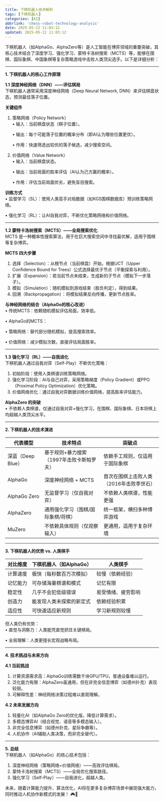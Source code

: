 ```yaml
---
title: 下棋机器人技术解析
tags: [下棋机器人]
categories: [AI]
abbrlink: 'chess-robot-technology-analysis'
date: 2025-05-22 11:03:12
updated: 2025-05-22 11:03:12
---
```




下棋机器人（如AlphaGo、AlphaZero等）是人工智能在博弈领域的重要突破，其核心技术结合了深度学习、强化学习、蒙特卡洛树搜索（MCTS）等，能够在围棋、国际象棋、中国象棋等复杂策略游戏中击败人类顶尖选手。以下是详细分析：

---

**1. 下棋机器人的核心工作原理**

**1.1 深度神经网络（DNN）——评估棋局**  
下棋机器人通常采用深度神经网络（Deep Neural Network, DNN）来评估棋盘状态，预测最佳落子位置。

**关键组件**
1. 策略网络（Policy Network）  
   • 输入：当前棋盘状态（棋子位置）。

   • 输出：每个可能落子位置的概率分布（即AI认为哪些位置更优）。

   • 作用：快速筛选出较优的落子候选，减少搜索空间。


2. 价值网络（Value Network）  
   • 输入：当前棋盘状态。

   • 输出：当前局面的胜率评估（AI认为己方赢的概率）。

   • 作用：评估当前局面优劣，避免盲目搜索。


**训练方式**  
• 监督学习（SL）：使用人类高手对局数据（如KGS围棋数据库）预训练策略网络。

• 强化学习（RL）：让AI自我对弈，不断优化策略网络和价值网络。


---

**1.2 蒙特卡洛树搜索（MCTS）——全局搜索优化**  
MCTS 是一种概率性搜索算法，用于在巨大搜索空间中寻找最优解，适用于围棋等复杂博弈。

**MCTS 四大步骤**
1. 选择（Selection）：从根节点（当前棋盘）开始，根据UCT（Upper Confidence Bound for Trees）公式选择最优子节点（平衡探索与利用）。
2. 扩展（Expansion）：若当前节点未结束，生成新的子节点（模拟下一步落子）。
3. 模拟（Simulation）：随机模拟到游戏结束（胜负判定），得到结果。
4. 回溯（Backpropagation）：将模拟结果反向传播，更新节点胜率。

**与神经网络的结合（AlphaGo的核心改进）**  
• 传统MCTS：依赖随机模拟评估局面，效率低。

• AlphaGo的MCTS：

• 策略网络：替代部分随机模拟，提高搜索效率。

• 价值网络：减少模拟次数，直接评估局面胜率。


---

**1.3 强化学习（RL）——自我进化**  
下棋机器人通过自我对弈（Self-Play）不断优化策略：
1. 初始阶段：使用人类棋谱训练策略网络。
2. 强化学习阶段：AI与自己对弈，采用策略梯度（Policy Gradient）或PPO（Proximal Policy Optimization）优化策略。
3. 价值网络优化：通过自我对弈数据训练价值网络，提高胜率评估能力。

**AlphaZero 的突破**  
• 不依赖人类棋谱，仅通过自我对弈+强化学习，在围棋、国际象棋、日本将棋上均超越人类顶尖水平。


---

**2. 下棋机器人的技术演进**

| 代表模型       | 技术特点                          | 突破点                     |
|----------------|----------------------------------|---------------------------|
| 深蓝（Deep Blue） | 基于规则+暴力搜索（1997年击败卡斯帕罗夫） | 依赖手工规则，仅适用于国际象棋 |
| AlphaGo    | 深度神经网络 + MCTS               | 首次在围棋上击败人类（2016年击败李世石） |
| AlphaGo Zero | 无监督学习（仅自我对弈）          | 不依赖人类棋谱，性能更强   |
| AlphaZero  | 通用强化学习（围棋/国际象棋/将棋） | 统一框架，横扫多种博弈游戏 |
| MuZero     | 不依赖具体规则（仅观察输入）      | 更通用，适用于复杂环境     |

---

**3. 下棋机器人的优势 vs. 人类棋手**

| 对比维度       | 下棋机器人（如AlphaGo） | 人类棋手          |
|---------------|------------------------|------------------|
| 计算速度  | 极快（每秒数百万次模拟） | 较慢（依赖经验） |
| 记忆能力  | 可存储海量棋谱和模式   | 记忆有限         |
| 稳定性    | 几乎不会犯低级错误     | 易受情绪、疲劳影响 |
| 创造力    | 能发现人类未探索的新定式 | 依赖经验积累     |
| 适应性    | 可快速适应新规则       | 学习新规则较慢   |

但人类仍有优势：  
• 直觉与洞察力：人类能凭直觉抓住关键棋局。

• 全局理解：人类更擅长宏观战略布局。


---

**4. 技术挑战与未来方向**

**4.1 当前挑战**
1. 计算资源需求高：AlphaGo训练需数千块GPU/TPU，普通设备难以运行。
2. 泛化能力有限：AlphaZero虽通用，但在非完全信息博弈（如德州扑克）表现较弱。
3. 可解释性差：神经网络决策过程难以直观理解。

**4.2 未来发展方向**
1. 轻量化AI（如AlphaGo Zero的优化版，降低计算需求）。
2. 多模态博弈AI（结合视觉、语音等多模态输入）。
3. 非完全信息博弈（如德州扑克、星际争霸等）。
4. 人机协作（AI辅助人类决策，而非完全替代）。

---

**5. 总结**  
下棋机器人（如AlphaGo）的核心技术包括：
1. 深度神经网络（策略网络+价值网络）——高效评估棋局。
2. 蒙特卡洛树搜索（MCTS）——全局优化搜索路径。
3. 强化学习（Self-Play）——自我进化，超越人类。

未来，随着计算能力提升、算法优化，AI将在更多复杂博弈场景中展现强大能力，同时推动人机协作新模式的发展！ 🎮🤖